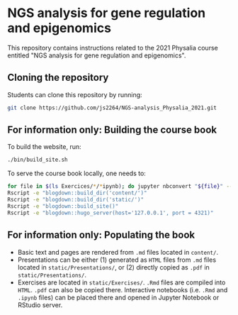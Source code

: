 # NGS analysis for gene regulation and epigenomics

This repository contains instructions related to the 2021 Physalia course entitled "NGS analysis for gene regulation and epigenomics". 

## Cloning the repository

Students can clone this repository by running: 

```sh
git clone https://github.com/js2264/NGS-analysis_Physalia_2021.git
```

## For information only: Building the course book

To build the website, run: 

```sh
./bin/build_site.sh
```

To serve the course book locally, one needs to: 

```sh
for file in $(ls Exercices/*/*ipynb); do jupyter nbconvert "${file}" --to html; done
Rscript -e "blogdown::build_dir('content/')"
Rscript -e "blogdown::build_dir('static/')"
Rscript -e "blogdown::build_site()"
Rscript -e "blogdown::hugo_server(host='127.0.0.1', port = 4321)"
```

## For information only: Populating the book 

- Basic text and pages are rendered from `.md` files located in `content/`.
- Presentations can be either (1) generated as `HTML` files from `.md` files located in `static/Presentations/`, or (2) directly copied as `.pdf` in `static/Presentations/`. 
- Exercises are located in `static/Exercises/`. `.Rmd` files are compiled into `HTML`. `.pdf` can also be copied there. Interactive notebooks (i.e. `.Rmd` and `.ipynb` files) can be placed there and opened in Jupyter Notebook or RStudio server.
